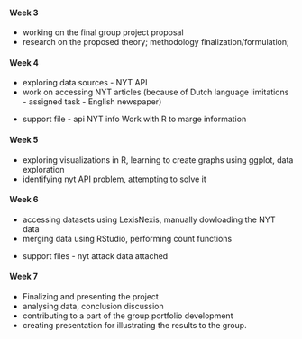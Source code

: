 #### Week 3 
 - working on the final group project proposal
 - research on the proposed theory;
methodology finalization/formulation;

#### Week 4 
 - exploring data sources - NYT API
 - work on accessing NYT articles (because of Dutch language limitations - assigned task - English newspaper)
* support file - api NYT info 
Work with R to marge information

#### Week 5 
 - exploring visualizations in R, learning to create graphs using ggplot, data exploration 
 - identifying nyt API problem, attempting to solve it

#### Week 6 
 - accessing datasets using LexisNexis, manually dowloading the NYT data
 - merging data using RStudio, performing count functions
* support files - nyt attack data attached

#### Week 7 
 - Finalizing and presenting the project 
 - analysing data, conclusion discussion
 - contributing to a part of the group portfolio development
 - creating presentation for illustrating the results to the group. 
              
              
